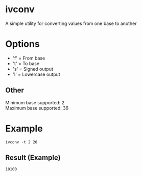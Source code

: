 # ivconv
A simple utility for converting values from one base to another

# Options
- 'f' = From base
- 't' = To base
- 's' = Signed output
- 'l' = Lowercase output

## Other
Minimum base supported: 2<br>
Maximum base supported: 36

# Example
```shell
ivconv -t 2 20
```
## Result (Example)
```shell
10100
```
